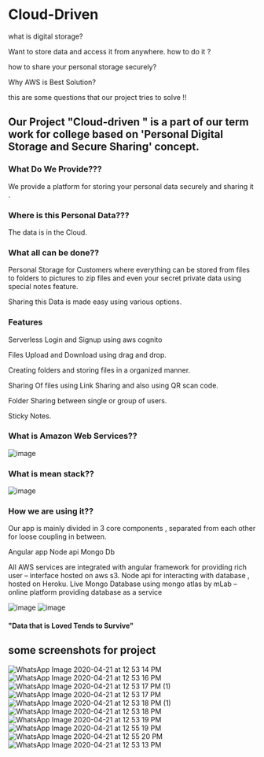 # Cloud-Driven


what is digital storage?



Want to store data and access it from anywhere. how to do it ? 



how to share your personal storage securely?




Why AWS is Best Solution?




this are some questions that our project tries to solve !!





## Our Project "Cloud-driven " is a part of our term work for college based on 'Personal Digital Storage and Secure Sharing' concept.



### What Do We Provide???



We provide a platform for storing your personal data securely and sharing it .	




### Where is this Personal Data???




The data is in the Cloud.




### What all can be done??




Personal Storage for Customers where everything can be stored from files to folders to pictures to zip files and even your secret private data using special notes feature.



Sharing this Data is made easy using various options.




### Features


Serverless Login and Signup using aws cognito

Files Upload and Download using drag and drop.

Creating folders and storing files in a organized manner.

Sharing Of files using Link Sharing and also using QR scan code.

Folder Sharing between single or group of users.

Sticky Notes.



### What is Amazon Web Services??


![image](https://user-images.githubusercontent.com/48589838/79836650-10686480-83ce-11ea-9ab5-f6022c1696ae.png)



### What is mean stack??


![image](https://user-images.githubusercontent.com/48589838/79836694-224a0780-83ce-11ea-9270-4cdc5094473f.png)



### How we are using it??


Our app is mainly divided in 3 core components , separated from each other for loose coupling in between.

Angular app
Node api
Mongo Db

All AWS services are integrated with angular framework for providing rich user – interface hosted on aws s3.
Node api  for interacting with database , hosted on Heroku.
Live Mongo Database using mongo atlas by mLab – online platform providing database as a service  


![image](https://user-images.githubusercontent.com/48589838/79836773-3857c800-83ce-11ea-830d-f9b1e5dbd6bd.png)
![image](https://user-images.githubusercontent.com/48589838/79836777-3b52b880-83ce-11ea-8cf5-6ee1487233ed.png)



#### "Data that is Loved Tends to Survive"




## some screenshots for project

![WhatsApp Image 2020-04-21 at 12 53 14 PM](https://user-images.githubusercontent.com/48589838/79838412-9ab1c800-83d0-11ea-93a9-480af58c4c2c.jpeg)
![WhatsApp Image 2020-04-21 at 12 53 16 PM](https://user-images.githubusercontent.com/48589838/79838418-9b4a5e80-83d0-11ea-8726-f38c1048410a.jpeg)
![WhatsApp Image 2020-04-21 at 12 53 17 PM (1)](https://user-images.githubusercontent.com/48589838/79838420-9c7b8b80-83d0-11ea-868f-9ac025c691f7.jpeg)
![WhatsApp Image 2020-04-21 at 12 53 17 PM](https://user-images.githubusercontent.com/48589838/79838394-94235080-83d0-11ea-9d50-9b17f2354d64.jpeg)
![WhatsApp Image 2020-04-21 at 12 53 18 PM (1)](https://user-images.githubusercontent.com/48589838/79838395-95547d80-83d0-11ea-81e2-0ec7de01924d.jpeg)
![WhatsApp Image 2020-04-21 at 12 53 18 PM](https://user-images.githubusercontent.com/48589838/79838400-95ed1400-83d0-11ea-9d2a-37646fc1d8de.jpeg)
![WhatsApp Image 2020-04-21 at 12 53 19 PM](https://user-images.githubusercontent.com/48589838/79838403-971e4100-83d0-11ea-8230-83448c082403.jpeg)
![WhatsApp Image 2020-04-21 at 12 55 19 PM](https://user-images.githubusercontent.com/48589838/79838405-97b6d780-83d0-11ea-842e-790be6e4bac7.jpeg)
![WhatsApp Image 2020-04-21 at 12 55 20 PM](https://user-images.githubusercontent.com/48589838/79838406-984f6e00-83d0-11ea-83ce-7304f90075b8.jpeg)
![WhatsApp Image 2020-04-21 at 12 53 13 PM](https://user-images.githubusercontent.com/48589838/79838408-99809b00-83d0-11ea-8289-7a6824df2181.jpeg)



